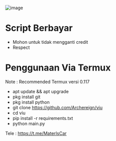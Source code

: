 ![image](https://github.com/Archereign/viu/assets/138429821/ddfd5bb1-93f8-4d57-b828-7d31330da1f8)

# Script Berbayar

- Mohon untuk tidak mengganti credit
- Respect

# Penggunaan Via Termux

Note : Recommended Termux versi 0.117

- apt update && apt upgrade
- pkg install git
- pkg install python
- git clone https://github.com/Archereign/viu
- cd viu
- pip install -r requirements.txt
- python main.py

Tele : https://t.me/MaterIsCar
